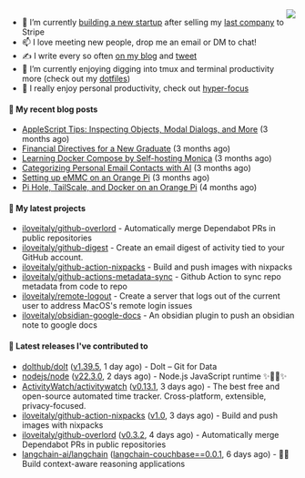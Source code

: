 <img align="right" src="https://github-readme-stats.vercel.app/api?username=iloveitaly&show_icons=true&text_color=718096&hide_title=true"/>

- 🔭 I’m currently [building a new startup](https://mikebian.co/bye-stripe-on-to-the-next-adventure/) after selling my [last company](https://suitesync.io) to Stripe
- 📫 I love meeting new people, drop me an email or DM to chat!
- ✍️ I write every so often [on my blog](http://mikebian.co/) and [tweet](https://twitter.com/mike_bianco)
- 🌱 I’m currently enjoying digging into tmux and terminal productivity more (check out my [dotfiles](https://github.com/iloveitaly/dotfiles))
- 💬 I really enjoy personal productivity, check out [hyper-focus](https://github.com/iloveitaly/hyper-focus)

#### 📜 My recent blog posts


- [AppleScript Tips: Inspecting Objects, Modal Dialogs, and More](https://mikebian.co/applescript-tips-inspecting-objects-modal-dialogs-and-more/) (3 months ago)
- [Financial Directives for a New Graduate](https://mikebian.co/financial-directives-for-a-new-graduate/) (3 months ago)
- [Learning Docker Compose by Self-hosting Monica](https://mikebian.co/learning-docker-compose-by-self-hosting-monica/) (3 months ago)
- [Categorizing Personal Email Contacts with AI](https://mikebian.co/categorizing-personal-email-contacts-with-ai/) (3 months ago)
- [Setting up eMMC on an Orange Pi](https://mikebian.co/setting-up-emmc-on-an-orange-pi/) (3 months ago)
- [Pi Hole, TailScale, and Docker on an Orange Pi](https://mikebian.co/pi-hole-tailscale-and-docker-on-an-orange-pi/) (4 months ago)

#### 🌱 My latest projects


- [iloveitaly/github-overlord](https://github.com/iloveitaly/github-overlord) - Automatically merge Dependabot PRs in public repositories
- [iloveitaly/github-digest](https://github.com/iloveitaly/github-digest) - Create an email digest of activity tied to your GitHub account.
- [iloveitaly/github-action-nixpacks](https://github.com/iloveitaly/github-action-nixpacks) - Build and push images with nixpacks
- [iloveitaly/github-actions-metadata-sync](https://github.com/iloveitaly/github-actions-metadata-sync) - Github Action to sync repo metadata from code to repo
- [iloveitaly/remote-logout](https://github.com/iloveitaly/remote-logout) - Create a server that logs out of the current user to address MacOS&#39;s remote login issues
- [iloveitaly/obsidian-google-docs](https://github.com/iloveitaly/obsidian-google-docs) - An obsidian plugin to push an obsidian note to google docs

#### 🔭 Latest releases I've contributed to


- [dolthub/dolt](https://github.com/dolthub/dolt) ([v1.39.5](https://github.com/dolthub/dolt/releases/tag/v1.39.5), 1 day ago) - Dolt – Git for Data
- [nodejs/node](https://github.com/nodejs/node) ([v22.3.0](https://github.com/nodejs/node/releases/tag/v22.3.0), 2 days ago) - Node.js JavaScript runtime ✨🐢🚀✨
- [ActivityWatch/activitywatch](https://github.com/ActivityWatch/activitywatch) ([v0.13.1](https://github.com/ActivityWatch/activitywatch/releases/tag/v0.13.1), 3 days ago) - The best free and open-source automated time tracker. Cross-platform, extensible, privacy-focused.
- [iloveitaly/github-action-nixpacks](https://github.com/iloveitaly/github-action-nixpacks) ([v1.0](https://github.com/iloveitaly/github-action-nixpacks/releases/tag/v1.0), 3 days ago) - Build and push images with nixpacks
- [iloveitaly/github-overlord](https://github.com/iloveitaly/github-overlord) ([v0.3.2](https://github.com/iloveitaly/github-overlord/releases/tag/v0.3.2), 4 days ago) - Automatically merge Dependabot PRs in public repositories
- [langchain-ai/langchain](https://github.com/langchain-ai/langchain) ([langchain-couchbase==0.0.1](https://github.com/langchain-ai/langchain/releases/tag/langchain-couchbase%3D%3D0.0.1), 6 days ago) - 🦜🔗 Build context-aware reasoning applications

